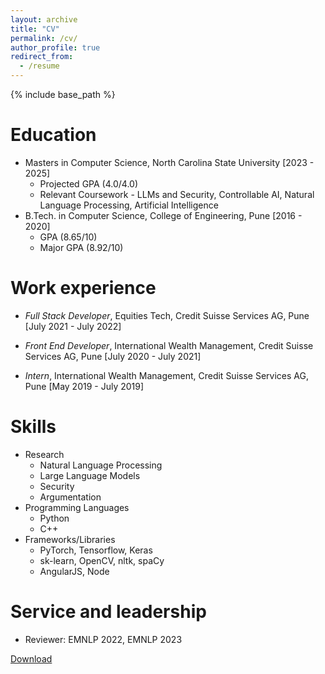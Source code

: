 ```yaml
---
layout: archive
title: "CV"
permalink: /cv/
author_profile: true
redirect_from:
  - /resume
---
```


{% include base_path %}

Education
======
* Masters in Computer Science, North Carolina State University [2023 - 2025]
  - Projected GPA (4.0/4.0)
  - Relevant Coursework - LLMs and Security, Controllable AI, Natural Language Processing, Artificial Intelligence
* B.Tech. in Computer Science, College of Engineering, Pune [2016 - 2020]
  - GPA (8.65/10)
  - Major GPA (8.92/10)

Work experience
======
* *Full Stack Developer*, Equities Tech, Credit Suisse Services AG, Pune [July 2021 - July 2022]

* *Front End Developer*, International Wealth Management, Credit Suisse Services AG, Pune [July 2020 - July 2021]

* *Intern*, International Wealth Management, Credit Suisse Services AG, Pune [May 2019 - July 2019]
  
Skills
======
* Research
  - Natural Language Processing
  - Large Language Models
  - Security
  - Argumentation
* Programming Languages
  - Python
  - C++
* Frameworks/Libraries
  - PyTorch, Tensorflow, Keras
  - sk-learn, OpenCV, nltk, spaCy
  - AngularJS, Node
  
Service and leadership
======
* Reviewer: EMNLP 2022, EMNLP 2023

[Download]((/files/Resume_PhD.pdf))
